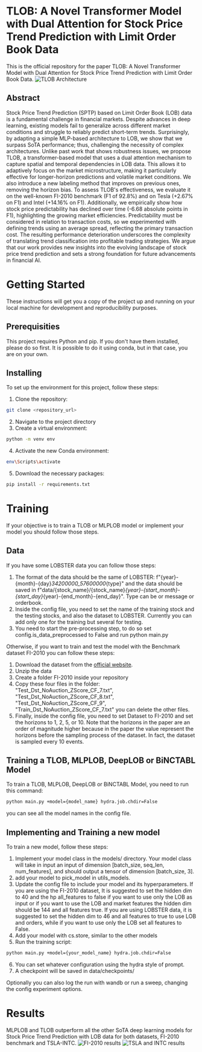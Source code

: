# TLOB: A Novel Transformer Model with Dual Attention for Stock Price Trend Prediction with Limit Order Book Data
This is the official repository for the paper TLOB: A Novel Transformer Model with Dual Attention for Stock Price Trend Prediction with Limit Order Book Data.
![TLOB Architecture](https://github.com/LeonardoBerti00/TLOB/blob/main/Architecture.png)

## Abstract
Stock Price Trend Prediction (SPTP) based on Limit Order Book (LOB) data is a fundamental challenge in financial markets. Despite advances in deep learning, existing models fail to generalize across different market conditions and struggle to reliably predict short-term trends.  Surprisingly, by adapting a simple MLP-based architecture to LOB, we show that we surpass SoTA performance; thus, challenging the necessity of complex architectures. Unlike past work that shows robustness issues, we propose TLOB, a transformer-based model that uses a dual attention mechanism to capture spatial and temporal dependencies in LOB data. This allows it to adaptively focus on the market microstructure, making it particularly effective for longer-horizon predictions and volatile market conditions.
We also introduce a new labeling method that improves on previous ones, removing the horizon bias.
To assess TLOB's effectiveness, we evaluate it on the well-known FI-2010 benchmark (F1 of 92.8\%) and on Tesla (+2.67\% on F1) and Intel (+14.16\% on F1). 
Additionally, we empirically show how stock price predictability has declined over time (-6.68 absolute points in F1), highlighting the growing market efficiencies. 
Predictability must be considered in relation to transaction costs, so we experimented with defining trends using an average spread, reflecting the primary transaction cost. The resulting performance deterioration underscores the complexity of translating trend classification into profitable trading strategies.
We argue that our work provides new insights into the evolving landscape of stock price trend prediction and sets a strong foundation for future advancements in financial AI. 

# Getting Started 
These instructions will get you a copy of the project up and running on your local machine for development and reproducibility purposes.

## Prerequisities
This project requires Python and pip. If you don't have them installed, please do so first. It is possible to do it using conda, but in that case, you are on your own.   

## Installing
To set up the environment for this project, follow these steps:

1. Clone the repository:
```sh
git clone <repository_url>
```
2. Navigate to the project directory
3. Create a virtual environment:
```sh
python -m venv env
```
4. Activate the new Conda environment:
```sh
env\Scripts\activate
```
5. Download the necessary packages:
```sh
pip install -r requirements.txt
```

# Training
If your objective is to train a TLOB or MLPLOB model or implement your model you should follow those steps. 

## Data 
If you have some LOBSTER data you can follow those steps:
1. The format of the data should be the same of LOBSTER: f"{year}-{month}-{day}_34200000_57600000_{type}" and the data should be saved in f"data/{stock_name}/{stock_name}_{year}-{start_month}-{start_day}_{year}-{end_month}-{end_day}". Type can be or message or orderbook.
2. Inside the config file, you need to set the name of the training stock and the testing stocks, and also the dataset to LOBSTER. Currently you can add only one for the training but several for testing. 
3. You need to start the pre-processing step, to do so set config.is_data_preprocessed to False and run python main.py

Otherwise, if you want to train and test the model with the Benchmark dataset FI-2010 you can follow these steps:
1. Download the dataset from the [official website](https://etsin.fairdata.fi/dataset/73eb48d7-4dbc-4a10-a52a-da745b47a649/data).
2. Unzip the data 
3. Create a folder FI-2010 inside your repository
4. Copy these four files in the folder: "Test_Dst_NoAuction_ZScore_CF_7.txt", "Test_Dst_NoAuction_ZScore_CF_8.txt", "Test_Dst_NoAuction_ZScore_CF_9", "Train_Dst_NoAuction_ZScore_CF_7.txt" you can delete the other files.
5. Finally, inside the config file, you need to set Dataset to FI-2010 and set the horizons to 1, 2, 5, or 10. 
Note that the horizons in the paper are an order of magnitude higher because in the paper the value represent the horizons before the sampling process of the dataset. In fact, the dataset is sampled every 10 events. 

## Training a TLOB, MLPLOB, DeepLOB or BiNCTABL Model 
To train a TLOB, MLPLOB, DeepLOB or BiNCTABL Model, you need to run this command:
```sh
python main.py +model={model_name} hydra.job.chdir=False
```
you can see all the model names in the config file. 

## Implementing and Training a new model 
To train a new model, follow these steps:
1. Implement your model class in the models/ directory. Your model class will take in input an input of dimension [batch_size, seq_len, num_features], and should output a tensor of dimension [batch_size, 3].
2. add your model to pick_model in utils_models.
3. Update the config file to include your model and its hyperparameters. If you are using the FI-2010 dataset, It is suggested to set the hidden dim to 40 and the hp all_features to false if you want to use only the LOB as input or if you want to use the LOB and market features the hidden dim should be 144 and all features true. If you are using LOBSTER data, it is suggested to set the hidden dim to 46 and all features to true to use LOB and orders, while if you want to use only the LOB set all features to False. 
4. Add your model with cs.store, similar to the other models
5. Run the training script:
```sh
python main.py +model={your_model_name} hydra.job.chdir=False
```
6. You can set whatever configuration using the hydra style of prompt.
7. A checkpoint will be saved in data/checkpoints/ 

Optionally you can also log the run with wandb or run a sweep, changing the config experiment options.

# Results
MLPLOB and TLOB outperform all the other SoTA deep learning models for Stock Price Trend Prediction with LOB data for both datasets, FI-2010 benchmark and TSLA-INTC.
![FI-2010 results](https://github.com/LeonardoBerti00/TLOB/blob/main/fi-2010.png)
![TSLA and INTC results](https://github.com/LeonardoBerti00/TLOB/blob/main/tslaintc.png)



